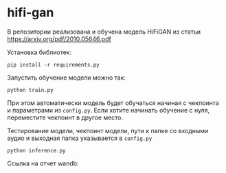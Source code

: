# hifi-gan

В репозитории реализована и обучена модель HiFiGAN из статьи https://arxiv.org/pdf/2010.05646.pdf

Установка библиотек:
```
pip install -r requirements.py
```
Запустить обучение модели можно так:
```
python train.py
```
При этом автоматически модель будет обучаться начиная с чекпоинта и параметрами из ```config.py```. Если хотите начинать обучение с нуля, переместите чекпоинт в другое место.

Тестирование модели, чекпоинт модели, пути к папке со входными аудио и выходная папка указывается в ```config.py```
```
python inference.py
```
Ссылка на отчет wandb: 
